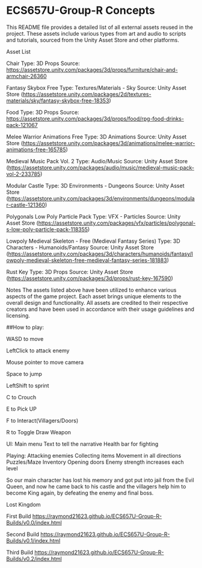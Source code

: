 # ECS657U-Group-R Concepts



This README file provides a detailed list of all external assets reused in the project. These assets include various types from art and audio to scripts and tutorials, sourced from the Unity Asset Store and other platforms.

Asset List

Chair
Type: 3D Props
Source: https://assetstore.unity.com/packages/3d/props/furniture/chair-and-armchair-26360

Fantasy Skybox Free
Type: Textures/Materials - Sky
Source: Unity Asset Store (https://assetstore.unity.com/packages/2d/textures-materials/sky/fantasy-skybox-free-18353)

Food
Type: 3D Props
Source: https://assetstore.unity.com/packages/3d/props/food/rpg-food-drinks-pack-121067

Melee Warrior Animations Free
Type: 3D Animations
Source: Unity Asset Store (https://assetstore.unity.com/packages/3d/animations/melee-warrior-animations-free-165785)

Medieval Music Pack Vol. 2
Type: Audio/Music
Source: Unity Asset Store (https://assetstore.unity.com/packages/audio/music/medieval-music-pack-vol-2-233785)

Modular Castle
Type: 3D Environments - Dungeons
Source: Unity Asset Store (https://assetstore.unity.com/packages/3d/environments/dungeons/modular-castle-121360)

Polygonals Low Poly Particle Pack
Type: VFX - Particles
Source: Unity Asset Store (https://assetstore.unity.com/packages/vfx/particles/polygonal-s-low-poly-particle-pack-118355)

Lowpoly Medieval Skeleton - Free (Medieval Fantasy Series)
Type: 3D Characters - Humanoids/Fantasy
Source: Unity Asset Store (https://assetstore.unity.com/packages/3d/characters/humanoids/fantasy/lowpoly-medieval-skeleton-free-medieval-fantasy-series-181883)

Rust Key
Type: 3D Props
Source: Unity Asset Store (https://assetstore.unity.com/packages/3d/props/rust-key-167590)

Notes
The assets listed above have been utilized to enhance various aspects of the game project. Each asset brings unique elements to the overall design and functionality.
All assets are credited to their respective creators and have been used in accordance with their usage guidelines and licensing.


##How to play: 

WASD to move

LeftClick to attack enemy

Mouse pointer to move camera

Space to jump

LeftShift to sprint

C to Crouch

E to Pick UP

F to Interact(Villagers/Doors)

R to Toggle Draw Weapon

UI:
Main menu
Text to tell the narrative 
Health bar for fighting 


Playing:
Attacking enemies
Collecting items
Movement in all directions
Puzzles/Maze 
Inventory
Opening doors
Enemy strength increases each level

So our main character has lost his memory and got put into jail from the Evil Queen, and now he came back to his castle and the villagers help him to become King again, by defeating the enemy and final boss.

Lost Kingdom

First Build
https://raymond21623.github.io/ECS657U-Group-R-Builds/v0.0/index.html

Second Build
https://raymond21623.github.io/ECS657U-Group-R-Builds/v0.1/index.html

Third Build
https://raymond21623.github.io/ECS657U-Group-R-Builds/v0.2/index.html


